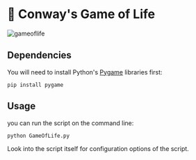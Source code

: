 # 👾 Conway's Game of Life

![gameoflife](http://www.diga.me.uk/LifeAnimation.gif)


## Dependencies

You will need to install Python's [Pygame](https://www.pygame.org/wiki/GettingStarted) libraries first:

    pip install pygame
    

## Usage
you can run the script on the command line:

    python GameOfLife.py
 
Look into the script itself for configuration options of the script.
 
